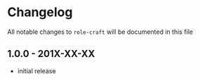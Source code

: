 # Changelog

All notable changes to `role-craft` will be documented in this file

## 1.0.0 - 201X-XX-XX

- initial release
